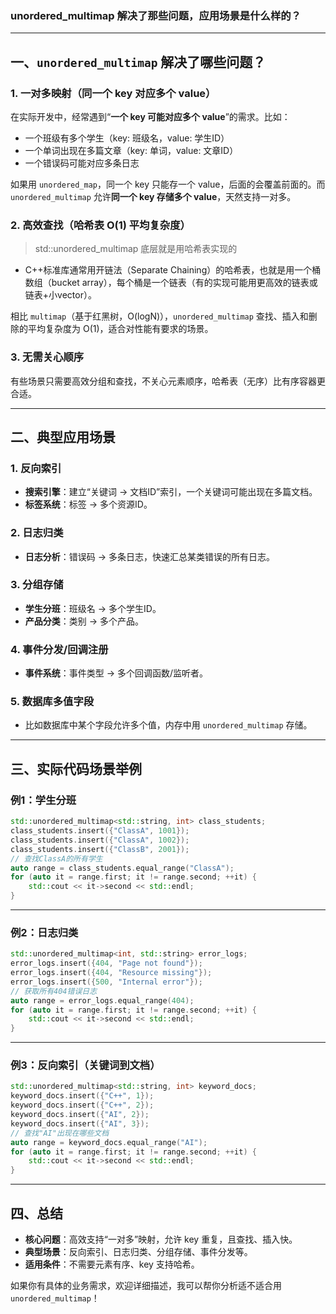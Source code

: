 ### unordered_multimap 解决了那些问题，应用场景是什么样的？


---

## 一、`unordered_multimap` 解决了哪些问题？

### 1. **一对多映射（同一个 key 对应多个 value）**

在实际开发中，经常遇到“**一个 key 可能对应多个 value**”的需求。比如：

- 一个班级有多个学生（key: 班级名，value: 学生ID）
- 一个单词出现在多篇文章（key: 单词，value: 文章ID）
- 一个错误码可能对应多条日志

如果用 `unordered_map`，同一个 key 只能存一个 value，后面的会覆盖前面的。而 `unordered_multimap` 允许**同一个 key 存储多个 value**，天然支持一对多。

### 2. **高效查找（哈希表 O(1) 平均复杂度）**
> std::unordered_multimap 底层就是用哈希表实现的
* C++标准库通常用开链法（Separate Chaining）的哈希表，也就是用一个桶数组（bucket array），每个桶是一个链表（有的实现可能用更高效的链表或链表+小vector）。

相比 `multimap`（基于红黑树，O(logN)），`unordered_multimap` 查找、插入和删除的平均复杂度为 O(1)，适合对性能有要求的场景。

### 3. **无需关心顺序**

有些场景只需要高效分组和查找，不关心元素顺序，哈希表（无序）比有序容器更合适。

---

## 二、典型应用场景

### 1. **反向索引**

- **搜索引擎**：建立“关键词 → 文档ID”索引，一个关键词可能出现在多篇文档。
- **标签系统**：标签 → 多个资源ID。

### 2. **日志归类**

- **日志分析**：错误码 → 多条日志，快速汇总某类错误的所有日志。

### 3. **分组存储**

- **学生分班**：班级名 → 多个学生ID。
- **产品分类**：类别 → 多个产品。

### 4. **事件分发/回调注册**

- **事件系统**：事件类型 → 多个回调函数/监听者。

### 5. **数据库多值字段**

- 比如数据库中某个字段允许多个值，内存中用 `unordered_multimap` 存储。

---

## 三、实际代码场景举例

### 例1：学生分班

```cpp
std::unordered_multimap<std::string, int> class_students;
class_students.insert({"ClassA", 1001});
class_students.insert({"ClassA", 1002});
class_students.insert({"ClassB", 2001});
// 查找ClassA的所有学生
auto range = class_students.equal_range("ClassA");
for (auto it = range.first; it != range.second; ++it) {
    std::cout << it->second << std::endl;
}
```

---

### 例2：日志归类

```cpp
std::unordered_multimap<int, std::string> error_logs;
error_logs.insert({404, "Page not found"});
error_logs.insert({404, "Resource missing"});
error_logs.insert({500, "Internal error"});
// 获取所有404错误日志
auto range = error_logs.equal_range(404);
for (auto it = range.first; it != range.second; ++it) {
    std::cout << it->second << std::endl;
}
```

---

### 例3：反向索引（关键词到文档）

```cpp
std::unordered_multimap<std::string, int> keyword_docs;
keyword_docs.insert({"C++", 1});
keyword_docs.insert({"C++", 2});
keyword_docs.insert({"AI", 2});
keyword_docs.insert({"AI", 3});
// 查找"AI"出现在哪些文档
auto range = keyword_docs.equal_range("AI");
for (auto it = range.first; it != range.second; ++it) {
    std::cout << it->second << std::endl;
}
```

---

## 四、总结

- **核心问题**：高效支持“一对多”映射，允许 key 重复，且查找、插入快。
- **典型场景**：反向索引、日志归类、分组存储、事件分发等。
- **适用条件**：不需要元素有序、key 支持哈希。

如果你有具体的业务需求，欢迎详细描述，我可以帮你分析适不适合用 `unordered_multimap`！

